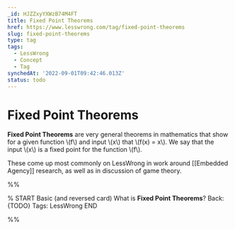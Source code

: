 ```yaml
---
_id: HJZZxyYXWzB74M4FT
title: Fixed Point Theorems
href: https://www.lesswrong.com/tag/fixed-point-theorems
slug: fixed-point-theorems
type: tag
tags:
  - LessWrong
  - Concept
  - Tag
synchedAt: '2022-09-01T09:42:46.013Z'
status: todo
---
```


# Fixed Point Theorems

**Fixed Point Theorems** are very general theorems in mathematics that show for a given function \\(f\\) and input \\(x\\) that \\(f(x) = x\\). We say that the input \\(x\\) is a fixed point for the function \\(f\\).

These come up most commonly on LessWrong in work around [[Embedded Agency]] research, as well as in discussion of game theory.


%%

% START
Basic (and reversed card)
What is **Fixed Point Theorems**?
Back: {TODO}
Tags: LessWrong
END

%%
	

